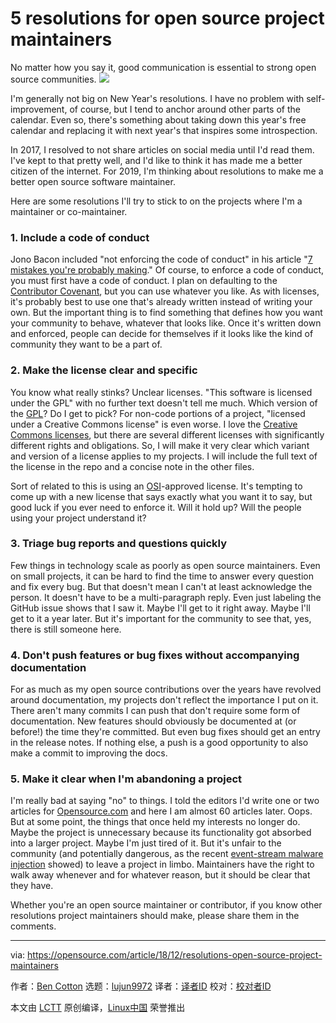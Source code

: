 [#]: collector: (lujun9972)
[#]: translator: (bestony)
[#]: reviewer: ( )
[#]: publisher: ( )
[#]: url: ( )
[#]: subject: (5 resolutions for open source project maintainers)
[#]: via: (https://opensource.com/article/18/12/resolutions-open-source-project-maintainers)
[#]: author: (Ben Cotton https://opensource.com/users/bcotton)

5 resolutions for open source project maintainers
======
No matter how you say it, good communication is essential to strong open source communities.
![](https://opensource.com/sites/default/files/styles/image-full-size/public/lead-images/spark_sparkler_fire_new_year_idea.png?itok=rnyMpVP8)

I'm generally not big on New Year's resolutions. I have no problem with self-improvement, of course, but I tend to anchor around other parts of the calendar. Even so, there's something about taking down this year's free calendar and replacing it with next year's that inspires some introspection.

In 2017, I resolved to not share articles on social media until I'd read them. I've kept to that pretty well, and I'd like to think it has made me a better citizen of the internet. For 2019, I'm thinking about resolutions to make me a better open source software maintainer.

Here are some resolutions I'll try to stick to on the projects where I'm a maintainer or co-maintainer.

### 1\. Include a code of conduct

Jono Bacon included "not enforcing the code of conduct" in his article "[7 mistakes you're probably making][1]." Of course, to enforce a code of conduct, you must first have a code of conduct. I plan on defaulting to the [Contributor Covenant][2], but you can use whatever you like. As with licenses, it's probably best to use one that's already written instead of writing your own. But the important thing is to find something that defines how you want your community to behave, whatever that looks like. Once it's written down and enforced, people can decide for themselves if it looks like the kind of community they want to be a part of.

### 2\. Make the license clear and specific

You know what really stinks? Unclear licenses. "This software is licensed under the GPL" with no further text doesn't tell me much. Which version of the [GPL][3]? Do I get to pick? For non-code portions of a project, "licensed under a Creative Commons license" is even worse. I love the [Creative Commons licenses][4], but there are several different licenses with significantly different rights and obligations. So, I will make it very clear which variant and version of a license applies to my projects. I will include the full text of the license in the repo and a concise note in the other files.

Sort of related to this is using an [OSI][5]-approved license. It's tempting to come up with a new license that says exactly what you want it to say, but good luck if you ever need to enforce it. Will it hold up? Will the people using your project understand it?

### 3\. Triage bug reports and questions quickly

Few things in technology scale as poorly as open source maintainers. Even on small projects, it can be hard to find the time to answer every question and fix every bug. But that doesn't mean I can't at least acknowledge the person. It doesn't have to be a multi-paragraph reply. Even just labeling the GitHub issue shows that I saw it. Maybe I'll get to it right away. Maybe I'll get to it a year later. But it's important for the community to see that, yes, there is still someone here.

### 4\. Don't push features or bug fixes without accompanying documentation

For as much as my open source contributions over the years have revolved around documentation, my projects don't reflect the importance I put on it. There aren't many commits I can push that don't require some form of documentation. New features should obviously be documented at (or before!) the time they're committed. But even bug fixes should get an entry in the release notes. If nothing else, a push is a good opportunity to also make a commit to improving the docs.

### 5\. Make it clear when I'm abandoning a project

I'm really bad at saying "no" to things. I told the editors I'd write one or two articles for [Opensource.com][6] and here I am almost 60 articles later. Oops. But at some point, the things that once held my interests no longer do. Maybe the project is unnecessary because its functionality got absorbed into a larger project. Maybe I'm just tired of it. But it's unfair to the community (and potentially dangerous, as the recent [event-stream malware injection][7] showed) to leave a project in limbo. Maintainers have the right to walk away whenever and for whatever reason, but it should be clear that they have.

Whether you're an open source maintainer or contributor, if you know other resolutions project maintainers should make, please share them in the comments.

--------------------------------------------------------------------------------

via: https://opensource.com/article/18/12/resolutions-open-source-project-maintainers

作者：[Ben Cotton][a]
选题：[lujun9972][b]
译者：[译者ID](https://github.com/译者ID)
校对：[校对者ID](https://github.com/校对者ID)

本文由 [LCTT](https://github.com/LCTT/TranslateProject) 原创编译，[Linux中国](https://linux.cn/) 荣誉推出

[a]: https://opensource.com/users/bcotton
[b]: https://github.com/lujun9972
[1]: https://opensource.com/article/17/8/mistakes-open-source-avoid
[2]: https://www.contributor-covenant.org/
[3]: https://opensource.org/licenses/gpl-license
[4]: https://creativecommons.org/share-your-work/licensing-types-examples/
[5]: https://opensource.org/
[6]: http://Opensource.com
[7]: https://arstechnica.com/information-technology/2018/11/hacker-backdoors-widely-used-open-source-software-to-steal-bitcoin/
